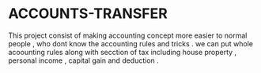 # ACCOUNTS-TRANSFER
This project  consist of making accounting concept more easier to normal people , who dont know the accounting rules and tricks . we can put whole acoounting rules along with secction of tax  including house property  , personal income , capital gain and deduction .
